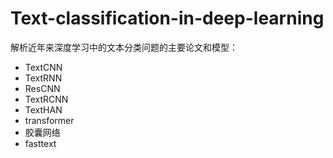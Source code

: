 # Text-classification-in-deep-learning
解析近年来深度学习中的文本分类问题的主要论文和模型：

* TextCNN
* TextRNN
* ResCNN
* TextRCNN
* TextHAN
* transformer
* 胶囊网络
* fasttext

